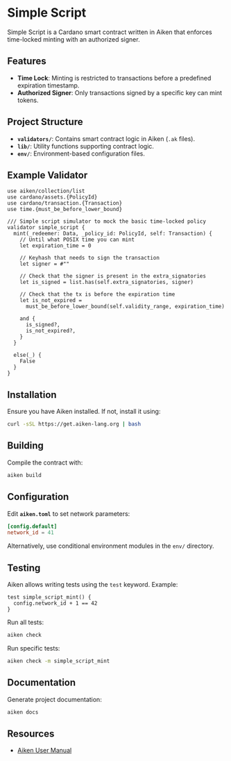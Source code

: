 # Simple Script

Simple Script is a Cardano smart contract written in Aiken that enforces time-locked minting with an authorized signer.

## Features
- **Time Lock**: Minting is restricted to transactions before a predefined expiration timestamp.
- **Authorized Signer**: Only transactions signed by a specific key can mint tokens.

## Project Structure
- **`validators/`**: Contains smart contract logic in Aiken (`.ak` files).
- **`lib/`**: Utility functions supporting contract logic.
- **`env/`**: Environment-based configuration files.

## Example Validator
```aiken
use aiken/collection/list
use cardano/assets.{PolicyId}
use cardano/transaction.{Transaction}
use time.{must_be_before_lower_bound}

/// Simple script simulator to mock the basic time-locked policy
validator simple_script {
  mint(_redeemer: Data, _policy_id: PolicyId, self: Transaction) {
    // Until what POSIX time you can mint
    let expiration_time = 0

    // Keyhash that needs to sign the transaction
    let signer = #""

    // Check that the signer is present in the extra_signatories
    let is_signed = list.has(self.extra_signatories, signer)

    // Check that the tx is before the expiration time
    let is_not_expired =
      must_be_before_lower_bound(self.validity_range, expiration_time)

    and {
      is_signed?,
      is_not_expired?,
    }
  }

  else(_) {
    False
  }
}
```

## Installation
Ensure you have Aiken installed. If not, install it using:
```sh
curl -sSL https://get.aiken-lang.org | bash
```

## Building
Compile the contract with:
```sh
aiken build
```

## Configuration
Edit **`aiken.toml`** to set network parameters:
```toml
[config.default]
network_id = 41
```

Alternatively, use conditional environment modules in the `env/` directory.

## Testing
Aiken allows writing tests using the `test` keyword. Example:
```aiken
test simple_script_mint() {
  config.network_id + 1 == 42
}
```
Run all tests:
```sh
aiken check
```
Run specific tests:
```sh
aiken check -m simple_script_mint
```

## Documentation
Generate project documentation:
```sh
aiken docs
```

## Resources
- [Aiken User Manual](https://aiken-lang.org)

